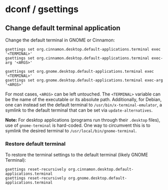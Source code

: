# dconf / gsettings

## Change default terminal application

Change the default terminal in GNOME or Cinnamon:
```
gsettings set org.cinnamon.desktop.default-applications.terminal exec '<TERMINAL>'
gsettings set org.cinnamon.desktop.default-applications.terminal exec-arg '<ARGS>'
```

```
gsettings set org.gnome.desktop.default-applications.terminal exec '<TERMINAL>'
gsettings set org.gnome.desktop.default-applications.terminal exec-arg '<ARGS>'
```

For most cases, `<ARGS>` can be left untouched. The `<TERMINAL>` variable can
be the name of the executable or its absolute path. Additionally, for Debian,
one can instead set the default terminal to `/usr/bin/x-terminal-emulator`, a
symlink to the default terminal that can be set via `update-alternatives`.

**Note:** For desktop applications (programs run through their `.desktop`
files), use of `gnome-terminal` is hard-coded. One way to circumvent this is to
symlink the desired terminal to `/usr/local/bin/gnome-terminal`.

### Restore default terminal

To restore the terminal settings to the default terminal (likely GNOME
Terminal):
```
gsettings reset-recursively org.cinnamon.desktop.default-applications.terminal
gsettings reset-recursively org.gnome.desktop.default-applications.terminal
```
